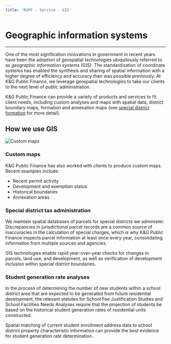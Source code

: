 ```yaml
---
title: 'KGPF - Service - GIS'
---
```


Geographic information systems
==============================

---

One of the most signification innovations in government in recent years have been the adoption of
geospatial technologies ubiquitously referred to as *geographic information systems* (GIS). The
standardization of coordinate systems has enabled the synthesis and sharing of spatial information
with a higher degree of efficiency and accuracy than was possible previously. At K&G Public Finance,
we leverage geospatial technologies to take our clients to the next level of public administration.

K&G Public Finance can provide a variety of products and services to fit client needs, including
custom analyses and maps with spatial data, district boundary maps, formation and annexation maps
(see [special district formation](/services/special-districts#special-district-formation) for more
detail).

How we use GIS
--------------

<!-- ![Custom maps](/img/map.jpg){class="w-1/3 float-right"} -->
<div class="float-right w-3/8 ml-8 mb-4 rounded shadow">
  <img src="/img/map.jpg" alt="Custom maps" class="opacity-85">
</div>

### Custom maps

K&G Public Finance has also worked with clients to produce custom maps. Recent examples include:

- Recent permit activity
- Development and exemption status
- Historical boundaries
- Annexation areas

### Special district tax administration

We maintain spatial databases of parcels for special districts we administer. Discrepancies in
jurisdictional parcel records are a common source of inaccuracies in the calculation of special
charges, which is why K&G Public Finance inspects parcel information at least once every year,
consolidating information from multiple sources and agencies.

GIS technologies enable rapid year-over-year checks for changes in parcels, land use, and
development, as well as verification of development inclusion within special district boundaries.

### Student generation rate analyses

In the process of determining the number of new students within a school district area that are
expected to be generated from future residential development, the relevant statutes for School Fee
Justification Studies and School Facilities Needs Analyses require that the projection of students
be based on the historical student generation rates of residential units constructed.

Spatial matching of current student enrollment address data to school district property
characteristic information can provide the best evidence for student generation rate determination.

